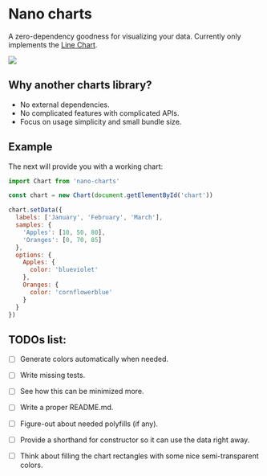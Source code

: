 # Nano charts

A zero-dependency goodness for visualizing your data.
Currently only implements the [Line Chart](https://en.wikipedia.org/wiki/Line_chart).

![](https://cdn-std.dprcdn.net/files/acc_99774/jR7e5f)

## Why another charts library?

- No external dependencies.
- No complicated features with complicated APIs.
- Focus on usage simplicity and small bundle size.

## Example

The next will provide you with a working chart:

```javascript
import Chart from 'nano-charts'

const chart = new Chart(document.getElementById('chart'))

chart.setData({
  labels: ['January', 'February', 'March'],
  samples: {
    'Apples': [10, 50, 80],
    'Oranges': [0, 70, 85]
  },
  options: {
    Apples: {
      color: 'blueviolet'
    },
    Oranges: {
      color: 'cornflowerblue'
    }
  }
})
```

## TODOs list:

- [ ] Generate colors automatically when needed.
- [ ] Write missing tests.
- [ ] See how this can be minimized more.
- [ ] Write a proper README.md.
- [ ] Figure-out about needed polyfills (if any).
- [ ] Provide a shorthand for constructor so it can use the data right away.
- [ ] Think about filling the chart rectangles with some nice semi-transparent colors.

